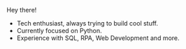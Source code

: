 Hey there!

- Tech enthusiast, always trying to build cool stuff.
- Currently focused on Python.
- Experience with SQL, RPA, Web Development and more.
